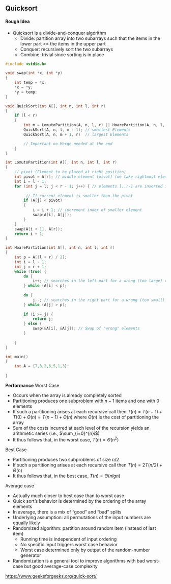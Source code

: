 ## Quicksort
#### Rough Idea
* Quicksort is a divide-and-conquer algorithm
    * Divide: partition array into two subarrays such that the items in the lower part <= the items in the upper part
    * Conquer: recursively sort the two subarrays
    * Combine: trivial since sorting is in place


```c
#include <stdio.h>

void swap(int *x, int *y)
{
    int temp = *x;
    *x = *y;
    *y = temp;
}

void QuickSort(int A[], int n, int l, int r)
{
    if (l < r)
    {
        int m = LomutoPartition(A, n, l, r) || HoarePartition(A, n, l, r);
        QuickSort(A, n, l, m - 1); // smallest Elements
        QuickSort(A, n, m + 1, r)  // largest Elements

        // Important no Merge needed at the end
    }
}

int LomutoPartition(int A[], int n, int l, int r)
{
    // pivot (Element to be placed at right position)
    int pivot = A[r]; // middle element (pivot) (we take rightmost element as middle element)
    int i = l - 1;
    for (int j = l; j < r - 1; j++) { // elements l..r-1 are inserted into either the smaller or larger part
         
         // If current element is smaller than the pivot
        if (A[j] < pivot)
        {
            i = i + 1; // increment index of smaller element
            swap(A[i], A[j]);
        }
    }
    swap(A[i + 1], A[r]);
    return i + 1;
}

int HoarePartition(int A[], int n, int l, int r)
{
    int p = A[(l + r) / 2];
	int i = l - 1;
	int j = r + 1;
	while (true) {
		do {
			i++; // searches in the left part for a wrong (too large) element
		} while (A[i] < p);
		
        do {
			j--; // searches in the right part for a wrong (too small) element
		} while (A[j] > p);
		
        if (i >= j) {
            return j;
        } else {
		    swap(&A[i], &A[j]); // Swap of "wrong" elements
        }
            
	}
}

int main()
{
    int A = {7,8,2,6,5,1,3};
    
}
```


**Performance**
Worst Case
* Occurs when the array is already completely sorted
* Partitioning produces one subproblem with $n − 1$ items and one with 0 elements
* If such a partitioning arises at each recursive call then $T (n) = T (n − 1) + T (0) + Θ(n) = T (n − 1) + Θ(n)$
where $Θ(n)$ is the cost of partitioning the array
* Sum of the costs incurred at each level of the recursion yields an arithmetic series (i.e., $\sum_{i=0}^{n}i$)
* It thus follows that, in the worst case, $T(n) = Θ(n^{2})$

Best Case
* Partitioning produces two subproblems of size $n/2$
* If such a partitioning arises at each recursive call then
$T (n) = 2T (n/2) + Θ(n)$
* It thus follows that, in the best case, $T (n) = Θ(n lg n)$

Average case
* Actually much closer to best case than to worst case
* Quick sort’s behavior is determined by the ordering of the array elements
* In average, there is a mix of “good” and “bad” splits
* Underlying assumption: all permutations of the input numbers are equally likely
* Randomized algorithm: partition around random item (instead of last item)
    * Running time is independent of input ordering
    * No specific input triggers worst case behavior
    * Worst case determined only by output of the random-number generator
* Randomization is a general tool to improve algorithms with bad worst-case but good average-case complexity

https://www.geeksforgeeks.org/quick-sort/